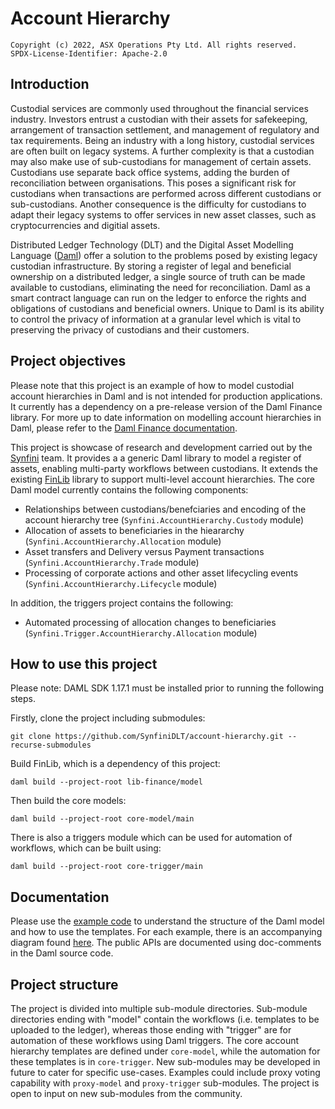 # Account Hierarchy

    Copyright (c) 2022, ASX Operations Pty Ltd. All rights reserved.
    SPDX-License-Identifier: Apache-2.0

## Introduction

Custodial services are commonly used throughout the financial services industry. Investors entrust a
custodian with their assets for safekeeping, arrangement of transaction settlement, and management of regulatory and
tax requirements. Being an industry with a long history, custodial services are often built on legacy systems.
A further complexity is that a custodian may also make use of sub-custodians for management of certain assets.
Custodians use separate back office systems, adding the burden of reconciliation between organisations. This
poses a significant risk for custodians when transactions are performed across different custodians or sub-custodians.
Another consequence is the difficulty for custodians to adapt their legacy systems to offer services in new asset
classes, such as cryptocurrencies and digitial assets.

Distributed Ledger Technology (DLT) and the Digital Asset Modelling Language ([Daml](https://daml.com)) offer a solution
to the problems posed by existing legacy custodian infrastructure. By storing a register of legal and beneficial
ownership on a distributed ledger, a single source of truth can be made available to custodians, eliminating the need
for reconciliation. Daml as a smart contract language can run on the ledger to enforce the rights and obligations of
custodians and beneficial owners. Unique to Daml is its ability to control the privacy of information at a granular
level which is vital to preserving the privacy of custodians and their customers.

## Project objectives

Please note that this project is an example of how to model custodial account hierarchies in Daml and is not intended
for production applications. It currently has a dependency on a pre-release version of the Daml Finance library. For
more up to date information on modelling account hierarchies in Daml, please refer to the
[Daml Finance documentation](https://docs.daml.com/daml-finance/index.html).

This project is showcase of research and development carried out by the
[Synfini](https://www2.asx.com.au/connectivity-and-data/dlt-as-a-service) team. It provides a a generic Daml
library to model a register of assets, enabling multi-party workflows between custodians. It extends the existing
[FinLib](https://github.com/digital-asset/lib-finance) library to support multi-level account hierarchies. The core
Daml model currently contains the following components:

- Relationships between custodians/benefciaries and encoding of the account hierarchy tree (`Synfini.AccountHierarchy.Custody` module)
- Allocation of assets to beneficiaries in the hieararchy (`Synfini.AccountHierarchy.Allocation` module)
- Asset transfers and Delivery versus Payment transactions (`Synfini.AccountHierarchy.Trade` module)
- Processing of corporate actions and other asset lifecycling events (`Synfini.AccountHierarchy.Lifecycle` module)

In addition, the triggers project contains the following:
- Automated processing of allocation changes to beneficiaries (`Synfini.Trigger.AccountHierarchy.Allocation` module)

## How to use this project

Please note: DAML SDK 1.17.1 must be installed prior to running the following steps.

Firstly, clone the project including submodules:

```
git clone https://github.com/SynfiniDLT/account-hierarchy.git --recurse-submodules
```

Build FinLib, which is a dependency of this project:

```
daml build --project-root lib-finance/model
```

Then build the core models:

```
daml build --project-root core-model/main
```

There is also a triggers module which can be used for automation of workflows, which can be built using:

```
daml build --project-root core-trigger/main
```

## Documentation

Please use the [example code](examples/src/Synfini/AccountHierarchy/Examples.daml) to understand the structure of the
Daml model and how to use the templates. For each example, there is an accompanying diagram found
[here](examples/diagrams). The public APIs are documented using doc-comments in the Daml source code.

## Project structure

The project is divided into multiple sub-module directories. Sub-module directories ending with "model" contain
the workflows (i.e. templates to be uploaded to the ledger), whereas those ending with "trigger" are for automation
of these workflows using Daml triggers. The core account hierarchy templates are defined under `core-model`,
while the automation for these templates is in `core-trigger`. New sub-modules may be developed in
future to cater for specific use-cases. Examples could include proxy voting capability with `proxy-model` and `proxy-trigger`
sub-modules. The project is open to input on new sub-modules from the community.
